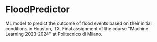 # FloodPredictor
ML model to predict the outcome of flood events based on their initial conditions in Houston, TX. Final assignment of the course "Machine Learning 2023-2024" at Politecnico di Milano.
